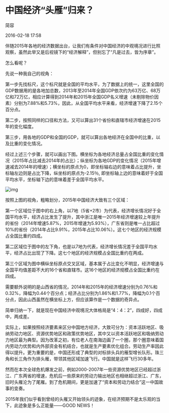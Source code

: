 # 中国经济“头雁”归来？

简容

2016-02-18 17:58

伴随2015年各地的经济数据出台，让我们有条件对中国经济的中观境况进行比照观察，虽然此举又是后视镜下的“经济解释”，但别忘了“凡是过去，皆为序章”。



怎么看呢？



先说一种我自己的视角：



第一步先找标尺，这个标尺就是全国的平均水平，为了数据上的统一，这里全国的GDP数据用的是各地加总数，2013年至2014年全国GDP依次约为63万亿、68万亿和72万亿，相应计算得到2014年和2015年全国GDP名义增速（未剔除物价因素）分别为7.88%和5.73%，因此，从全国平均水平来看，经济增速下降了2.15个百分点。



第二步，按照同样的口径和方法，又可以算出31个省份和直辖市经济增速在2015年的变化幅度。



第三步，用各地的GDP和全国的GDP，就可以算出各地经济在全国中的比重，以及比重的变化情况。



经过上述三个步骤，就可以画出下图。横坐标为各地经济总量占全国比重的变化情况（2015年占比减去2014年的占比）；纵坐标为各地GDP的变化情况（2015年增速减去2014年的增速）；横坐标的原点为0，即坐标轴右边的意味着占比提升，坐标轴左边则是占比下降，纵坐标的原点为-2.15％, 即坐标轴上边的意味着好于全国平均水平，坐标轴下边的意味着差于全国平均水平。



![img](http://image.thepaper.cn/www/image/4/790/86.jpg)

按照上图的视角，粗略划分，2015年中国经济大致有三个区域：



第一个区域位于图中的右上角，以7地（5省+2市）为代表，经济增长情况好于全国平均水平，经济占比发生了提升，其中浙江是唯一2015年经济增速较上年提升的省份（2014年增速5.87%，2015年增速为5.93%），广东省则是唯一占比超过10%的省份（2014年占比9.91%，2015年占比10.06%）。这七个地区的经济规模占全国比重约四成。



第二区域位于图中的左下角，也是以7地为代表，经济增长情况差于全国平均水平，经济占比出现了下降。这七个地区的经济规模占全国比重约在两成。



第三个区域为图中横纵坐标原点交叉区域，基本属于占比变化不明显，经济增速与全国平均值差距不大的16个省和直辖市。这16个地区的经济规模占全国比重约在四成。



需要额外说明的是山西省的情况，2014年和2015年的经济增速分别为0.76%和0.32%，降幅为0.44个百分点；经济占比分别为1.86%和1.77%，降幅为0.1个百分点，因此山西虽然在横坐标上方，但应该算作是一个数据的奇异点。



简单归纳一下，就是现在中国经济中观境况大体格局是“4：4：2”，四成好，四成中，两成差。



实际上，如果按照经济要素来区分中国地方经济，大致可分为：资本活跃地区、吸纳劳动力地区、资源优势地区和政策优势地区，其中又以资本活跃地区和吸纳劳动力地区最为典型。因为改革之初，有位老人在南海边画了一个圈，那个圈意味着国内劳动力优势和内外部资金有机结合，也就是生产要素优化组合。劳动生产率因此得以提升。更为重要的是，中国还形成了典型的对标排头兵的雁型增长队形。珠三角和长三角作为排头雁，带领其他区域加速飞行。中国就是这样飞行30多年。



然而在本次全球危机爆发之前，例如2000-2007年一些资源优势地区已经超过浙江、广东两省的增速，危机后一些原来的劳动力输出地区也相继超过浙江、广东，旧时头雁沦为了尾雁。到了危机期间，更是加速了“资本和劳动力结合”这一中国故事的变奏。



2015年我们似乎看到曾经的头雁又开始领头的迹象，在经济预期不是太乐观的当下，此迹象是多么正能量——GOOD NEWS！